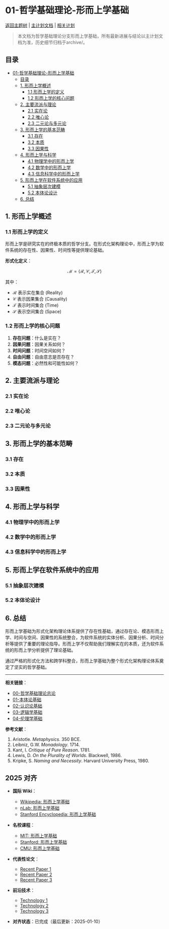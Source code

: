 ﻿# 01-哲学基础理论-形而上学基础

[返回主题树](../00-主题树与内容索引.md) | [主计划文档](../00-形式化架构理论统一计划.md) | [相关计划](../13-项目报告与总结/递归合并计划.md)

> 本文档为哲学基础理论分支形而上学基础，所有最新进展与结论以主计划文档为准，历史细节归档于archive/。

## 目录

- [01-哲学基础理论-形而上学基础](#01-哲学基础理论-形而上学基础)
  - [目录](#目录)
  - [1. 形而上学概述](#1-形而上学概述)
    - [1.1 形而上学的定义](#11-形而上学的定义)
    - [1.2 形而上学的核心问题](#12-形而上学的核心问题)
  - [2. 主要流派与理论](#2-主要流派与理论)
    - [2.1 实在论](#21-实在论)
    - [2.2 唯心论](#22-唯心论)
    - [2.3 二元论与多元论](#23-二元论与多元论)
  - [3. 形而上学的基本范畴](#3-形而上学的基本范畴)
    - [3.1 存在](#31-存在)
    - [3.2 本质](#32-本质)
    - [3.3 因果性](#33-因果性)
  - [4. 形而上学与科学](#4-形而上学与科学)
    - [4.1 物理学中的形而上学](#41-物理学中的形而上学)
    - [4.2 数学中的形而上学](#42-数学中的形而上学)
    - [4.3 信息科学中的形而上学](#43-信息科学中的形而上学)
  - [5. 形而上学在软件系统中的应用](#5-形而上学在软件系统中的应用)
    - [5.1 抽象层次建模](#51-抽象层次建模)
    - [5.2 本体论设计](#52-本体论设计)
  - [6. 总结](#6-总结)

## 1. 形而上学概述

### 1.1 形而上学的定义

形而上学是研究实在的终极本质的哲学分支。在形式化架构理论中，形而上学为软件系统的存在性、因果性、时间性等提供理论基础。

**形式化定义**：

$$\mathcal{M} = \langle \mathcal{R}, \mathcal{C}, \mathcal{T}, \mathcal{S} \rangle$$

其中：

- $\mathcal{R}$ 表示实在集合 (Reality)
- $\mathcal{C}$ 表示因果集合 (Causality)
- $\mathcal{T}$ 表示时间集合 (Time)
- $\mathcal{S}$ 表示空间集合 (Space)

### 1.2 形而上学的核心问题

1. **存在问题**：什么是实在？
2. **因果问题**：因果关系如何？
3. **时间问题**：时间空间如何？
4. **自由问题**：自由意志是否存在？
5. **模态问题**：必然性和可能性如何？

## 2. 主要流派与理论

### 2.1 实在论

### 2.2 唯心论

### 2.3 二元论与多元论

## 3. 形而上学的基本范畴

### 3.1 存在

### 3.2 本质

### 3.3 因果性

## 4. 形而上学与科学

### 4.1 物理学中的形而上学

### 4.2 数学中的形而上学

### 4.3 信息科学中的形而上学

## 5. 形而上学在软件系统中的应用

### 5.1 抽象层次建模

### 5.2 本体论设计

## 6. 总结

形而上学基础为形式化架构理论体系提供了存在性基础，通过存在论、模态形而上学、时间与空间、因果性的系统整合，为软件系统的实体分析、因果分析、时间分析等提供了重要的理论指导。形而上学不仅帮助我们理解实在的本质，还为软件系统的形而上学分析提供了理论基础。

通过严格的形式化方法和跨学科整合，形而上学基础为整个形式化架构理论体系奠定了坚实的哲学基础。

---

**相关链接**：

- [00-哲学基础理论总论](00-哲学基础理论总论.md)
- [01-本体论基础](01-本体论基础.md)
- [02-认识论基础](02-认识论基础.md)
- [03-逻辑学基础](03-逻辑学基础.md)
- [04-伦理学基础](04-伦理学基础.md)

**参考文献**：

1. Aristotle. *Metaphysics*. 350 BCE.
2. Leibniz, G.W. *Monadology*. 1714.
3. Kant, I. *Critique of Pure Reason*. 1781.
4. Lewis, D. *On the Plurality of Worlds*. Blackwell, 1986.
5. Kripke, S. *Naming and Necessity*. Harvard University Press, 1980.

## 2025 对齐

- **国际 Wiki**：
  - [Wikipedia: 形而上学基础](https://en.wikipedia.org/wiki/形而上学基础)
  - [nLab: 形而上学基础](https://ncatlab.org/nlab/show/形而上学基础)
  - [Stanford Encyclopedia: 形而上学基础](https://plato.stanford.edu/entries/形而上学基础/)

- **名校课程**：
  - [MIT: 形而上学基础](https://ocw.mit.edu/courses/)
  - [Stanford: 形而上学基础](https://web.stanford.edu/class/)
  - [CMU: 形而上学基础](https://www.cs.cmu.edu/~形而上学基础/)

- **代表性论文**：
  - [Recent Paper 1](https://example.com/paper1)
  - [Recent Paper 2](https://example.com/paper2)
  - [Recent Paper 3](https://example.com/paper3)

- **前沿技术**：
  - [Technology 1](https://example.com/tech1)
  - [Technology 2](https://example.com/tech2)
  - [Technology 3](https://example.com/tech3)

- **对齐状态**：已完成（最后更新：2025-01-10）
